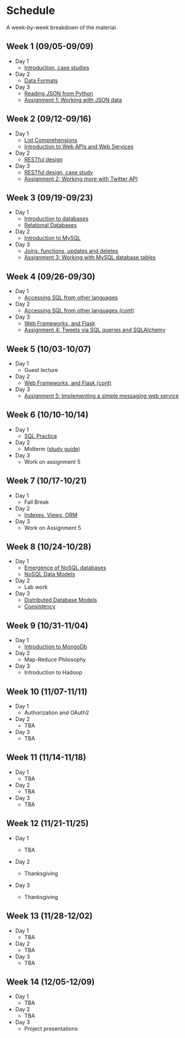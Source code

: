 # Schedule

A week-by-week breakdown of the material.

## Week  1 (09/05-09/09)

- Day 1
    - [Introduction, case studies](notes/intro.md)
- Day 2
    - [Data Formats](notes/data_formats.md)
- Day 3
    - [Reading JSON from Python](notes/json_python.md)
    - [Assignment 1: Working with JSON data](assignments/1.md)

## Week  2 (09/12-09/16)

- Day 1
    - [List Comprehensions](notes/list_comprehensions.md)
    - [Introduction to Web APIs and Web Services](notes/web_apis.md)
- Day 2
    - [RESTful design](notes/rest.md)
- Day 3
    - [RESTful design, case study](notes/rest_case_study.md)
    - [Assignment 2: Working more with Twitter API](assignments/2.md)

## Week  3 (09/19-09/23)

- Day 1
    - [Introduction to databases](notes/databases_intro.md)
    - [Relational Databases](notes/databases_relational.md)
- Day 2
    - [Introduction to MySQL](notes/databases_mysql.md)
- Day 3
    - [Joins, functions, updates and deletes](notes/databases_mysql.md)
    - [Assignment 3: Working with MySQL database tables](assignments/3.md)

## Week  4 (09/26-09/30)

- Day 1
    - [Accessing SQL from other languages](notes/databases_sqlalchemy.md)
- Day 2
    - [Accessing SQL from other languages (cont)](notes/databases_sqlalchemy.md)
- Day 3
    - [Web Frameworks, and Flask](notes/databases_web_frameworks.md)
    - [Assignment 4: Tweets via SQL queries and SQLAlchemy](assignments/4.md)

## Week  5 (10/03-10/07)

- Day 1
    - Guest lecture
- Day 2
    - [Web Frameworks, and Flask (cont)](notes/databases_web_frameworks.md)
- Day 3
    - [Assignment 5: Implementing a simple messaging web service](assignments/5.md)

## Week  6 (10/10-10/14)

- Day 1
    - [SQL Practice](notes/sql_practice.md)
- Day 2
    - Midterm ([study guide](notes/midterm1_study_guide.md))
- Day 3
    - Work on assignment 5

## Week  7 (10/17-10/21)

- Day 1
    - Fall Break
- Day 2
    - [Indexes, Views, ORM](notes/sql_odds_ends.md)
- Day 3
    - Work on Assignment 5

## Week  8 (10/24-10/28)

- Day 1
    - [Emergence of NoSQL databases](notes/nosql_start.md)
    - [NoSQL Data Models](notes/nosql_data_models.md)
- Day 2
    - Lab work
- Day 3
    - [Distributed Database Models](notes/nosql_distributed.md)
    - [Consistency](notes/nosql_consistency.md)

## Week  9 (10/31-11/04)

- Day 1
    - [Introduction to MongoDb](notes/mongodb.md)
- Day 2
    - Map-Reduce Philosophy
- Day 3
    - Introduction to Hadoop

## Week 10 (11/07-11/11)

- Day 1
    - Authorization and OAuth2
- Day 2
    - TBA
- Day 3
    - TBA

## Week 11 (11/14-11/18)

- Day 1
    - TBA
- Day 2
    - TBA
- Day 3
    - TBA

## Week 12 (11/21-11/25)

- Day 1
    - TBA

- Day 2
    - Thanksgiving
- Day 3
    - Thanksgiving

## Week 13 (11/28-12/02)

- Day 1
    - TBA
- Day 2
    - TBA
- Day 3
    - TBA

## Week 14 (12/05-12/09)

- Day 1
    - TBA
- Day 2
    - TBA
- Day 3
    - Project presentations
